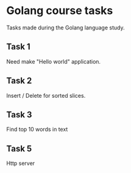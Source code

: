 # Golang course tasks

Tasks made during the Golang language study.

Task 1
---------

Need make "Hello world" application.


Task 2
---------

Insert / Delete for sorted slices.

Task 3
---------

Find top 10 words in text

Task 5
---------

Http server